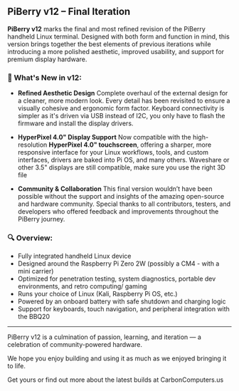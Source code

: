 ## PiBerry v12 – Final Iteration

**PiBerry v12** marks the final and most refined revision of the PiBerry handheld Linux terminal. Designed with both form and function in mind, this version brings together the best elements of previous iterations while introducing a more polished aesthetic, improved usability, and support for premium display hardware.

### 🔧 What's New in v12:

* **Refined Aesthetic Design**
  Complete overhaul of the external design for a cleaner, more modern look. Every detail has been revisited to ensure a visually cohesive and ergonomic form factor.
  Keyboard connectivity is simpler as it's driven via USB instead of I2C, you only have to flash the firmware and install the display drivers.

* **HyperPixel 4.0" Display Support**
  Now compatible with the high-resolution **HyperPixel 4.0" touchscreen**, offering a sharper, more responsive interface for your Linux workflows, tools, and custom interfaces, drivers are baked into Pi OS, and many others.
  Waveshare or other 3.5" displays are still compatible, make sure you use the right 3D file

* **Community & Collaboration**
  This final version wouldn’t have been possible without the support and insights of the amazing open-source and hardware community. Special thanks to all contributors, testers, and developers who offered feedback and improvements throughout the PiBerry journey.

### 🔍 Overview:

* Fully integrated handheld Linux device
* Designed around the Raspberry Pi Zero 2W (possibly a CM4 - with a mini carrier)
* Optimized for penetration testing, system diagnostics, portable dev environments, and retro computing/ gaming
* Runs your choice of Linux (Kali, Raspberry Pi OS, etc.)
* Powered by an onboard battery with safe shutdown and charging logic
* Support for keyboards, touch navigation, and peripheral integration with the BBQ20

---

PiBerry v12 is a culmination of passion, learning, and iteration — a celebration of community-powered hardware.

We hope you enjoy building and using it as much as we enjoyed bringing it to life.

Get yours or find out more about the latest builds at CarbonComputers.us
